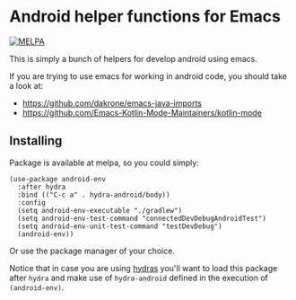 # Android helper functions for Emacs

[![MELPA](https://melpa.org/packages/android-env-badge.svg)](https://melpa.org/#/android-env)

This is simply a bunch of helpers for develop android using emacs.

If you are trying to use emacs for working in android code, you should take a look at:

* https://github.com/dakrone/emacs-java-imports
* https://github.com/Emacs-Kotlin-Mode-Maintainers/kotlin-mode

## Installing

Package is available at melpa, so you could simply:
```
(use-package android-env
  :after hydra
  :bind (("C-c a" . hydra-android/body))
  :config
  (setq android-env-executable "./gradlew")
  (setq android-env-test-command "connectedDevDebugAndroidTest")
  (setq android-env-unit-test-command "testDevDebug")
  (android-env))
```

Or use the package manager of your choice.

Notice that in case you are using [hydras](https://github.com/abo-abo/hydra) you'll want to load this package after `hydra` and make use of `hydra-android` defined in the execution of `(android-env)`.
